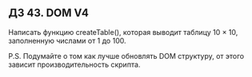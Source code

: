 ## ДЗ 43. DOM V4
Написать функцию createTable(), которая выводит таблицу 10 × 10, заполненную числами от 1 до 100.

P.S. Подумайте о том как лучше обновлять DOM структуру, от этого зависит производительность скрипта.